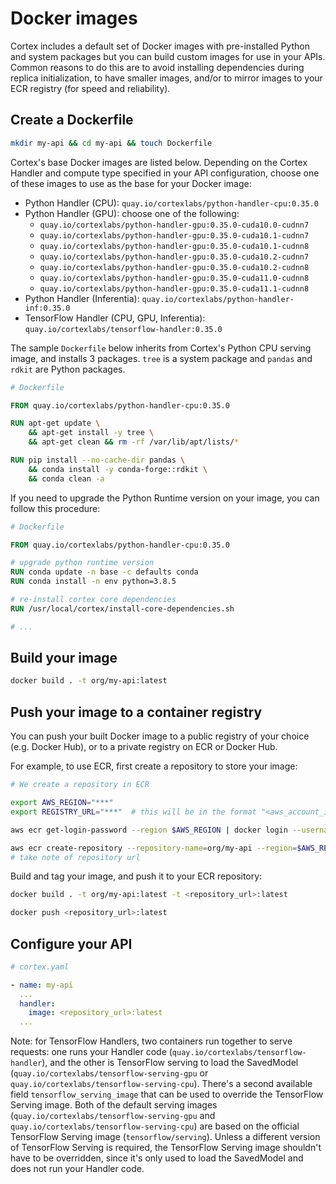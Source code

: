 # Docker images

Cortex includes a default set of Docker images with pre-installed Python and system packages but you can build custom images for use in your APIs. Common reasons to do this are to avoid installing dependencies during replica initialization, to have smaller images, and/or to mirror images to your ECR registry (for speed and reliability).

## Create a Dockerfile

```bash
mkdir my-api && cd my-api && touch Dockerfile
```

Cortex's base Docker images are listed below. Depending on the Cortex Handler and compute type specified in your API configuration, choose one of these images to use as the base for your Docker image:

<!-- CORTEX_VERSION_BRANCH_STABLE x10 -->
* Python Handler (CPU): `quay.io/cortexlabs/python-handler-cpu:0.35.0`
* Python Handler (GPU): choose one of the following:
  * `quay.io/cortexlabs/python-handler-gpu:0.35.0-cuda10.0-cudnn7`
  * `quay.io/cortexlabs/python-handler-gpu:0.35.0-cuda10.1-cudnn7`
  * `quay.io/cortexlabs/python-handler-gpu:0.35.0-cuda10.1-cudnn8`
  * `quay.io/cortexlabs/python-handler-gpu:0.35.0-cuda10.2-cudnn7`
  * `quay.io/cortexlabs/python-handler-gpu:0.35.0-cuda10.2-cudnn8`
  * `quay.io/cortexlabs/python-handler-gpu:0.35.0-cuda11.0-cudnn8`
  * `quay.io/cortexlabs/python-handler-gpu:0.35.0-cuda11.1-cudnn8`
* Python Handler (Inferentia): `quay.io/cortexlabs/python-handler-inf:0.35.0`
* TensorFlow Handler (CPU, GPU, Inferentia): `quay.io/cortexlabs/tensorflow-handler:0.35.0`

The sample `Dockerfile` below inherits from Cortex's Python CPU serving image, and installs 3 packages. `tree` is a system package and `pandas` and `rdkit` are Python packages.

<!-- CORTEX_VERSION_BRANCH_STABLE -->
```dockerfile
# Dockerfile

FROM quay.io/cortexlabs/python-handler-cpu:0.35.0

RUN apt-get update \
    && apt-get install -y tree \
    && apt-get clean && rm -rf /var/lib/apt/lists/*

RUN pip install --no-cache-dir pandas \
    && conda install -y conda-forge::rdkit \
    && conda clean -a
```

If you need to upgrade the Python Runtime version on your image, you can follow this procedure:

<!-- CORTEX_VERSION_BRANCH_STABLE -->

```Dockerfile
# Dockerfile

FROM quay.io/cortexlabs/python-handler-cpu:0.35.0

# upgrade python runtime version
RUN conda update -n base -c defaults conda
RUN conda install -n env python=3.8.5

# re-install cortex core dependencies
RUN /usr/local/cortex/install-core-dependencies.sh

# ...
```

## Build your image

```bash
docker build . -t org/my-api:latest
```

## Push your image to a container registry

You can push your built Docker image to a public registry of your choice (e.g. Docker Hub), or to a private registry on ECR or Docker Hub.

For example, to use ECR, first create a repository to store your image:

```bash
# We create a repository in ECR

export AWS_REGION="***"
export REGISTRY_URL="***"  # this will be in the format "<aws_account_id>.dkr.ecr.<aws_region>.amazonaws.com"

aws ecr get-login-password --region $AWS_REGION | docker login --username AWS --password-stdin $REGISTRY_URL

aws ecr create-repository --repository-name=org/my-api --region=$AWS_REGION
# take note of repository url
```

Build and tag your image, and push it to your ECR repository:

```bash
docker build . -t org/my-api:latest -t <repository_url>:latest

docker push <repository_url>:latest
```

## Configure your API

```yaml
# cortex.yaml

- name: my-api
  ...
  handler:
    image: <repository_url>:latest
  ...
```

Note: for TensorFlow Handlers, two containers run together to serve requests: one runs your Handler code (`quay.io/cortexlabs/tensorflow-handler`), and the other is TensorFlow serving to load the SavedModel (`quay.io/cortexlabs/tensorflow-serving-gpu` or `quay.io/cortexlabs/tensorflow-serving-cpu`). There's a second available field `tensorflow_serving_image` that can be used to override the TensorFlow Serving image. Both of the default serving images (`quay.io/cortexlabs/tensorflow-serving-gpu` and `quay.io/cortexlabs/tensorflow-serving-cpu`) are based on the official TensorFlow Serving image (`tensorflow/serving`). Unless a different version of TensorFlow Serving is required, the TensorFlow Serving image shouldn't have to be overridden, since it's only used to load the SavedModel and does not run your Handler code.
